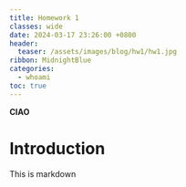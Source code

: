 ```yaml
---
title: Homework 1
classes: wide
date: 2024-03-17 23:26:00 +0800
header:
  teaser: /assets/images/blog/hw1/hw1.jpg
ribbon: MidnightBlue
categories:
  - whoami
toc: true
---
```


**CIAO**

# Introduction

This is markdown